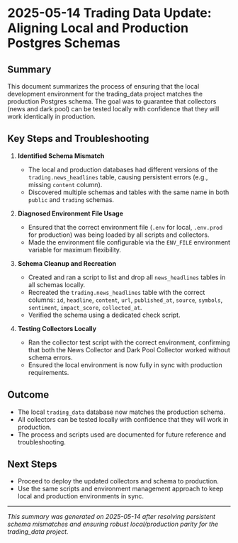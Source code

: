 # 2025-05-14 Trading Data Update: Aligning Local and Production Postgres Schemas

## Summary
This document summarizes the process of ensuring that the local development environment for the trading_data project matches the production Postgres schema. The goal was to guarantee that collectors (news and dark pool) can be tested locally with confidence that they will work identically in production.

## Key Steps and Troubleshooting

1. **Identified Schema Mismatch**
   - The local and production databases had different versions of the `trading.news_headlines` table, causing persistent errors (e.g., missing `content` column).
   - Discovered multiple schemas and tables with the same name in both `public` and `trading` schemas.

2. **Diagnosed Environment File Usage**
   - Ensured that the correct environment file (`.env` for local, `.env.prod` for production) was being loaded by all scripts and collectors.
   - Made the environment file configurable via the `ENV_FILE` environment variable for maximum flexibility.

3. **Schema Cleanup and Recreation**
   - Created and ran a script to list and drop all `news_headlines` tables in all schemas locally.
   - Recreated the `trading.news_headlines` table with the correct columns: `id`, `headline`, `content`, `url`, `published_at`, `source`, `symbols`, `sentiment`, `impact_score`, `collected_at`.
   - Verified the schema using a dedicated check script.

4. **Testing Collectors Locally**
   - Ran the collector test script with the correct environment, confirming that both the News Collector and Dark Pool Collector worked without schema errors.
   - Ensured the local environment is now fully in sync with production requirements.

## Outcome
- The local `trading_data` database now matches the production schema.
- All collectors can be tested locally with confidence that they will work in production.
- The process and scripts used are documented for future reference and troubleshooting.

## Next Steps
- Proceed to deploy the updated collectors and schema to production.
- Use the same scripts and environment management approach to keep local and production environments in sync.

---

*This summary was generated on 2025-05-14 after resolving persistent schema mismatches and ensuring robust local/production parity for the trading_data project.* 